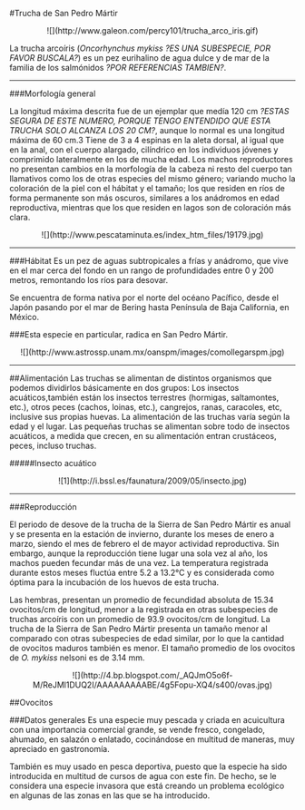 #Trucha de San Pedro Mártir
<center>![](http://www.galeon.com/percy101/trucha_arco_iris.gif) </center>

La trucha arcoíris (*Oncorhynchus mykiss* *?ES UNA SUBESPECIE, POR FAVOR BUSCALA?*) es un pez eurihalino de agua dulce y de mar de la familia de los salmónidos *?POR REFERENCIAS TAMBIEN?*.


----------
###Morfología general

La longitud máxima descrita fue de un ejemplar que medía 120 cm *?ESTAS SEGURA DE ESTE NUMERO, PORQUE TENGO ENTENDIDO QUE ESTA TRUCHA SOLO ALCANZA LOS 20 CM?*, aunque lo normal es una longitud máxima de 60 cm.3 Tiene de 3 a 4 espinas en la aleta dorsal, al igual que en la anal, con el cuerpo alargado, cilíndrico en los individuos jóvenes y comprimido lateralmente en los de mucha edad. Los machos reproductores no presentan cambios en la morfología de la cabeza ni resto del cuerpo tan llamativos como los de otras especies del mismo género; variando mucho la coloración de la piel con el hábitat y el tamaño; los que residen en ríos de forma permanente son más oscuros, similares a los anádromos en edad reproductiva, mientras que los que residen en lagos son de coloración más clara.
<center>![](http://www.pescataminuta.es/index_htm_files/19179.jpg)</center>


----------
###Hábitat
Es un pez de aguas subtropicales a frías y anádromo, que vive en el mar cerca del fondo en un rango de profundidades entre 0 y 200 metros, remontando los ríos para desovar.

Se encuentra de forma nativa por el norte del océano Pacífico, desde el Japón pasando por el mar de Bering hasta Península de Baja California, en México.

###Esta especie en particular, radica en San Pedro Mártir.
<center>
![](http://www.astrossp.unam.mx/oanspm/images/comollegarspm.jpg)</center>

----------

##Alimentación
Las truchas se alimentan de distintos organismos que podemos dividirlos básicamente en dos grupos: Los insectos acuáticos,también están los insectos terrestres (hormigas,  saltamontes, etc.), otros peces (cachos, loinas, etc.), cangrejos, ranas, caracoles, etc, inclusive sus propias huevas. 
La alimentación de las truchas varía según la edad y el lugar. Las pequeñas truchas se alimentan sobre todo de insectos acuáticos, a medida que crecen, en su alimentación entran crustáceos, peces, incluso truchas.

#####Insecto acuático
<center>![1](http://i.bssl.es/faunatura/2009/05/insecto.jpg)</center>

----------

###Reproducción

El periodo de desove de la trucha de la Sierra de San Pedro Mártir es anual y se
presenta en la estación de invierno, durante los meses de enero a marzo, siendo
el mes de febrero el de mayor actividad reproductiva. Sin embargo, aunque la
reproducción tiene lugar una sola vez al año, los machos pueden fecundar más
de una vez. La temperatura registrada durante estos meses fluctúa entre 5.2 a 13.2°C y es considerada como óptima para la incubación de los huevos de esta
trucha.

Las hembras, presentan un promedio de fecundidad absoluta de 15.34
ovocitos/cm de longitud, menor a la registrada en otras subespecies de truchas
arcoíris con un promedio de 93.9 ovocitos/cm de longitud. 
La trucha de la Sierra de San Pedro Mártir presenta un tamaño menor al comparado
con otras subespecies de edad similar, por lo que la cantidad de ovocitos
maduros también es menor. El tamaño promedio de los ovocitos de *O. mykiss*
nelsoni es de 3.14 mm.

<center>![](http://4.bp.blogspot.com/_AQJmO5o6f-M/ReJMl1DUQ2I/AAAAAAAAABE/4g5Fopu-XQ4/s400/ovas.jpg)</center>
                             
##Ovocitos

###Datos generales
Es una especie muy pescada y criada en acuicultura con una importancia comercial grande, se vende fresco, congelado, ahumado, en salazón o enlatado, cocinándose en multitud de maneras, muy apreciado en gastronomía.

También es muy usado en pesca deportiva, puesto que la especie ha sido introducida en multitud de cursos de agua con este fin. De hecho, se le considera una especie invasora que está creando un problema ecológico en algunas de las zonas en las que se ha introducido.
